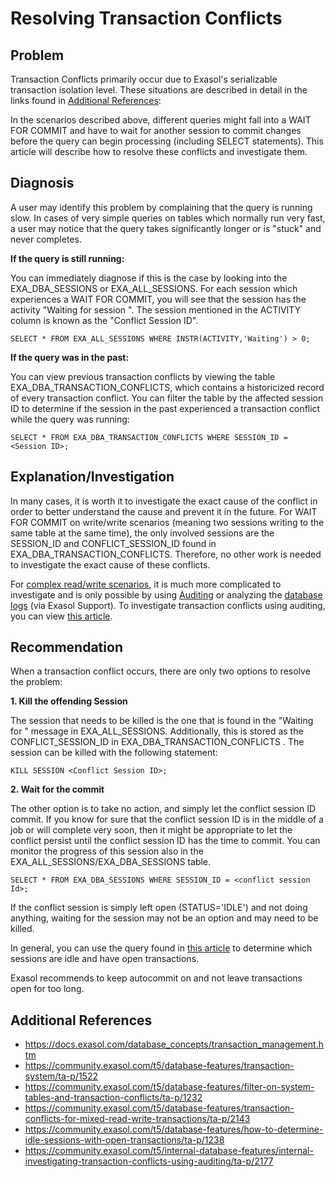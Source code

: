 # Resolving Transaction Conflicts 
## Problem

Transaction Conflicts primarily occur due to Exasol's serializable transaction isolation level. These situations are described in detail in the links found in [Additional References](#h_860657361604480806672):

In the scenarios described above, different queries might fall into a WAIT FOR COMMIT and have to wait for another session to commit changes before the query can begin processing (including SELECT statements). This article will describe how to resolve these conflicts and investigate them. 

## Diagnosis

A user may identify this problem by complaining that the query is running slow. In cases of very simple queries on tables which normally run very fast, a user may notice that the query takes significantly longer or is "stuck" and never completes. 

**If the query is still running:**

You can immediately diagnose if this is the case by looking into the EXA_DBA_SESSIONS or EXA_ALL_SESSIONS. For each session which experiences a WAIT FOR COMMIT, you will see that the session has the activity "Waiting for session <Session ID>". The session mentioned in the ACTIVITY column is known as the "Conflict Session ID".


```markup
SELECT * FROM EXA_ALL_SESSIONS WHERE INSTR(ACTIVITY,'Waiting') > 0;
```
**If the query was in the past:**

You can view previous transaction conflicts by viewing the table EXA_DBA_TRANSACTION_CONFLICTS, which contains a historicized record of every transaction conflict. You can filter the table by the affected session ID to determine if the session in the past experienced a transaction conflict while the query was running:


```markup
SELECT * FROM EXA_DBA_TRANSACTION_CONFLICTS WHERE SESSION_ID = <Session ID>;
```
## Explanation/Investigation

In many cases, it is worth it to investigate the exact cause of the conflict in order to better understand the cause and prevent it in the future. For WAIT FOR COMMIT on write/write scenarios (meaning two sessions writing to the same table at the same time), the only involved sessions are the SESSION_ID and CONFLICT_SESSION_ID found in EXA_DBA_TRANSACTION_CONFLICTS. Therefore, no other work is needed to investigate the exact cause of these conflicts.

For [complex read/write scenarios](https://community.exasol.com/t5/database-features/transaction-conflicts-for-mixed-read-write-transactions/ta-p/2143), it is much more complicated to investigate and is only possible by using [Auditing](https://docs.exasol.com/database_concepts/auditing.htm) or analyzing the [database logs](https://docs.exasol.com/administration/on-premise/support/logs_files_for_sql_server_processes.htm) (via Exasol Support). To investigate transaction conflicts using auditing, you can view [this article](https://community.exasol.com/t5/internal-database-features/internal-investigating-transaction-conflicts-using-auditing/ta-p/2177).

## Recommendation

When a transaction conflict occurs, there are only two options to resolve the problem:

**1. Kill the offending Session**

The session that needs to be killed is the one that is found in the "Waiting for " message in EXA_ALL_SESSIONS. Additionally, this is stored as the CONFLICT_SESSION_ID in EXA_DBA_TRANSACTION_CONFLICTS . The session can be killed with the following statement:


```markup
KILL SESSION <Conflict Session ID>;
```
**2. Wait for the commit**

The other option is to take no action, and simply let the conflict session ID commit. If you know for sure that the conflict session ID is in the middle of a job or will complete very soon, then it might be appropriate to let the conflict persist until the conflict session ID has the time to commit. You can monitor the progress of this session also in the EXA_ALL_SESSIONS/EXA_DBA_SESSIONS table.


```markup
SELECT * FROM EXA_DBA_SESSIONS WHERE SESSION_ID = <conflict session Id>;
```
If the conflict session is simply left open (STATUS='IDLE') and not doing anything, waiting for the session may not be an option and may need to be killed. 

In general, you can use the query found in [this article](https://community.exasol.com/t5/database-features/how-to-determine-idle-sessions-with-open-transactions/ta-p/1238) to determine which sessions are idle and have open transactions. 

Exasol recommends to keep autocommit on and not leave transactions open for too long. 

## Additional References

* <https://docs.exasol.com/database_concepts/transaction_management.htm>
* <https://community.exasol.com/t5/database-features/transaction-system/ta-p/1522>
* <https://community.exasol.com/t5/database-features/filter-on-system-tables-and-transaction-conflicts/ta-p/1232>
* <https://community.exasol.com/t5/database-features/transaction-conflicts-for-mixed-read-write-transactions/ta-p/2143>
* <https://community.exasol.com/t5/database-features/how-to-determine-idle-sessions-with-open-transactions/ta-p/1238>
* <https://community.exasol.com/t5/internal-database-features/internal-investigating-transaction-conflicts-using-auditing/ta-p/2177>
